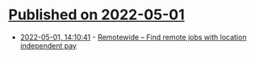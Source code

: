 # [Published on 2022-05-01](index.md)

* [2022-05-01, 14:10:41](https://news.ycombinator.com/item?id=31225138) - [Remotewide – Find remote jobs with location independent pay](https://remotewide.co/)
